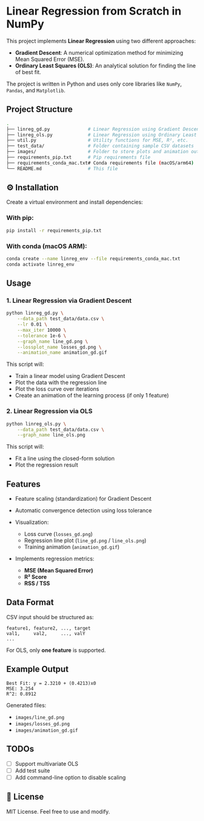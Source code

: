 # Linear Regression from Scratch in NumPy

This project implements **Linear Regression** using two different approaches:

- **Gradient Descent**: A numerical optimization method for minimizing Mean Squared Error (MSE).
- **Ordinary Least Squares (OLS)**: An analytical solution for finding the line of best fit.

The project is written in Python and uses only core libraries like `NumPy`, `Pandas`, and `Matplotlib`.

## Project Structure

```bash
.
├── linreg_gd.py              # Linear Regression using Gradient Descent
├── linreg_ols.py             # Linear Regression using Ordinary Least Squares
├── util.py                   # Utility functions for MSE, R², etc.
├── test_data/                # Folder containing sample CSV datasets
├── images/                   # Folder to store plots and animation output
├── requirements_pip.txt      # Pip requirements file
├── requirements_conda_mac.txt# Conda requirements file (macOS/arm64)
└── README.md                 # This file
````

## ⚙️ Installation

Create a virtual environment and install dependencies:

### With pip:

```bash
pip install -r requirements_pip.txt
```

### With conda (macOS ARM):

```bash
conda create --name linreg_env --file requirements_conda_mac.txt
conda activate linreg_env
```

## Usage

### 1. Linear Regression via Gradient Descent

```bash
python linreg_gd.py \
    --data_path test_data/data.csv \
    --lr 0.01 \
    --max_iter 10000 \
    --tolerance 1e-6 \
    --graph_name line_gd.png \
    --lossplot_name losses_gd.png \
    --animation_name animation_gd.gif
```

This script will:

* Train a linear model using Gradient Descent
* Plot the data with the regression line
* Plot the loss curve over iterations
* Create an animation of the learning process (if only 1 feature)

### 2. Linear Regression via OLS

```bash
python linreg_ols.py \
    --data_path test_data/data.csv \
    --graph_name line_ols.png
```

This script will:

* Fit a line using the closed-form solution
* Plot the regression result

## Features

* Feature scaling (standardization) for Gradient Descent
* Automatic convergence detection using loss tolerance
* Visualization:

  * Loss curve (`losses_gd.png`)
  * Regression line plot (`line_gd.png` / `line_ols.png`)
  * Training animation (`animation_gd.gif`)
* Implements regression metrics:

  * **MSE (Mean Squared Error)**
  * **R² Score**
  * **RSS / TSS**

## Data Format

CSV input should be structured as:

```
feature1, feature2, ..., target
val1,     val2,     ..., valY
...
```

For OLS, only **one feature** is supported.

## Example Output

```text
Best Fit: y = 2.3210 + (0.4213)x0
MSE: 3.254
R^2: 0.8912
```

Generated files:

* `images/line_gd.png`
* `images/losses_gd.png`
* `images/animation_gd.gif`

## TODOs

* [ ] Support multivariate OLS
* [ ] Add test suite
* [ ] Add command-line option to disable scaling

## 📄 License

MIT License. Feel free to use and modify.
